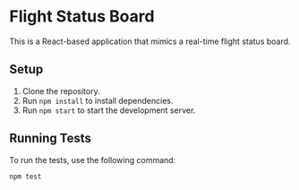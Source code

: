 # Flight Status Board

This is a React-based application that mimics a real-time flight status board.

## Setup

1. Clone the repository.
2. Run `npm install` to install dependencies.
3. Run `npm start` to start the development server.

## Running Tests

To run the tests, use the following command:

```bash
npm test

